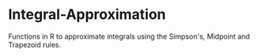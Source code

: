 # Integral-Approximation
Functions in R to approximate integrals using the Simpson's, Midpoint and Trapezoid rules.
